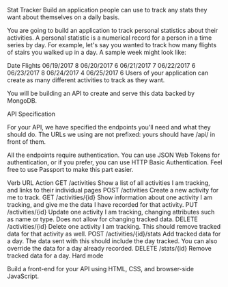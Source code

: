 Stat Tracker
Build an application people can use to track any stats they want about themselves on a daily basis.

You are going to build an application to track personal statistics about their activities. A personal statistic is a numerical record for a person in a time series by day. For example, let's say you wanted to track how many flights of stairs you walked up in a day. A sample week might look like:

Date	Flights
06/19/2017	8
06/20/2017	6
06/21/2017	7
06/22/2017	6
06/23/2017	8
06/24/2017	4
06/25/2017	6
Users of your application can create as many different activities to track as they want.

You will be building an API to create and serve this data backed by MongoDB.

API Specification  

For your API, we have specified the endpoints you'll need and what they should do. The URLs we using are not prefixed: yours should have /api/ in front of them.

All the endpoints require authentication. You can use JSON Web Tokens for authentication, or if you prefer, you can use HTTP Basic Authentication. Feel free to use Passport to make this part easier.

Verb	URL	Action
GET	/activities	Show a list of all activities I am tracking, and links to their individual pages
POST	/activities	Create a new activity for me to track.
GET	/activities/{id}	Show information about one activity I am tracking, and give me the data I have recorded for that activity.
PUT	/activities/{id}	Update one activity I am tracking, changing attributes such as name or type. Does not allow for changing tracked data.
DELETE	/activities/{id}	Delete one activity I am tracking. This should remove tracked data for that activity as well.
POST	/activities/{id}/stats	Add tracked data for a day. The data sent with this should include the day tracked. You can also override the data for a day already recorded.
DELETE	/stats/{id}	Remove tracked data for a day.
Hard mode  

Build a front-end for your API using HTML, CSS, and browser-side JavaScript.
